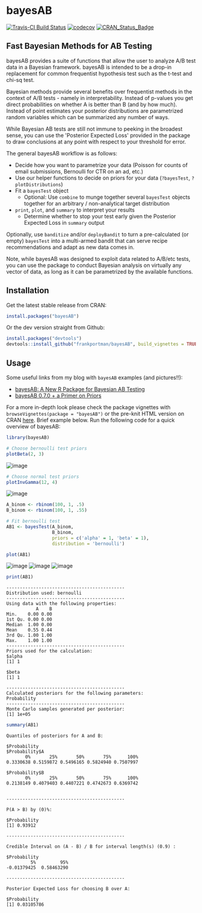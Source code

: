 # bayesAB

[![Travis-CI Build Status](https://travis-ci.org/FrankPortman/bayesAB.svg?branch=master)](https://travis-ci.org/FrankPortman/bayesAB) [![codecov](https://codecov.io/gh/FrankPortman/bayesAB/branch/master/graph/badge.svg)](https://codecov.io/gh/FrankPortman/bayesAB) [![CRAN_Status_Badge](http://www.r-pkg.org/badges/version/bayesAB)](https://CRAN.R-project.org/package=bayesAB)


## Fast Bayesian Methods for AB Testing

bayesAB provides a suite of functions that allow the user to analyze A/B test
data in a Bayesian framework. bayesAB is intended to be a drop-in replacement for
common frequentist hypothesis test such as the t-test and chi-sq test.

Bayesian methods provide several benefits over frequentist methods in the context of
A/B tests - namely in interpretability. Instead of p-values you get direct
probabilities on whether A is better than B (and by how much). Instead of point estimates
your posterior distributions are parametrized random variables which can be summarized
any number of ways. 

While Bayesian AB tests are still not immune to peeking in the broadest
sense, you can use the 'Posterior Expected Loss' provided in the package to draw conclusions
at any point with respect to your threshold for error.

The general bayesAB workflow is as follows:

- Decide how you want to parametrize your data (Poisson for counts of email submissions, Bernoulli for CTR on an ad, etc.)
- Use our helper functions to decide on priors for your data (`?bayesTest`, `?plotDistributions`)
- Fit a `bayesTest` object
  - Optional: Use `combine` to munge together several `bayesTest` objects together for an arbitrary / non-analytical target distribution
- `print`, `plot`, and `summary` to interpret your results
  - Determine whether to stop your test early given the Posterior Expected Loss in `summary` output

Optionally, use `banditize` and/or `deployBandit` to turn a pre-calculated (or empty) `bayesTest` into a multi-armed bandit that can serve recipe recommendations and adapt as new data comes in.

Note, while bayesAB was designed to exploit data related to A/B/etc tests, you can use the package to conduct Bayesian analysis on virtually any vector of data, as long as it can be parametrized by the available functions.

## Installation

Get the latest stable release from CRAN:
``` r
install.packages("bayesAB")
```

Or the dev version straight from Github:
``` r
install.packages("devtools")
devtools::install_github("frankportman/bayesAB", build_vignettes = TRUE)
```

## Usage

Some useful links from my blog with `bayesAB` examples (and pictures!!):

- [bayesAB: A New R Package for Bayesian AB Testing](http://fportman.com/blog/bayesab-a-new-r-package-for-bayesian-ab-testing/)
- [bayesAB 0.7.0 + a Primer on Priors](http://fportman.com/blog/bayesab-0-dot-7-0-plus-a-primer-on-priors/)

For a more in-depth look please check the package vignettes with `browseVignettes(package = "bayesAB")` or the pre-knit HTML version on CRAN [here](https://CRAN.R-project.org/package=bayesAB/vignettes/introduction.html). Brief example below. Run the following code for a quick overview of bayesAB:

``` r
library(bayesAB)

# Choose bernoulli test priors
plotBeta(2, 3)

```

![image](https://user-images.githubusercontent.com/2442871/27848261-b3fcb34a-60f8-11e7-99f5-224b802d91d5.png)

``` r
# Choose normal test priors
plotInvGamma(12, 4)

```

![image](https://user-images.githubusercontent.com/2442871/27848279-cfe19166-60f8-11e7-92dd-58462e9a67e8.png)

``` r
A_binom <- rbinom(100, 1, .5)
B_binom <- rbinom(100, 1, .55)

# Fit bernoulli test
AB1 <- bayesTest(A_binom,
                 B_binom,
                 priors = c('alpha' = 1, 'beta' = 1),
                 distribution = 'bernoulli')

plot(AB1)

```

![image](https://user-images.githubusercontent.com/2442871/27848286-dfbbac3e-60f8-11e7-8d18-bac057aad6b1.png) ![image](https://user-images.githubusercontent.com/2442871/27848293-ede96ea4-60f8-11e7-930e-ba07ded67ae1.png) ![image](https://user-images.githubusercontent.com/2442871/27848297-f5d18624-60f8-11e7-8d87-71edfc3a5616.png)

``` r
print(AB1)

```

```
--------------------------------------------
Distribution used: bernoulli 
--------------------------------------------
Using data with the following properties: 
           A    B
Min.    0.00 0.00
1st Qu. 0.00 0.00
Median  1.00 0.00
Mean    0.55 0.44
3rd Qu. 1.00 1.00
Max.    1.00 1.00
--------------------------------------------
Priors used for the calculation: 
$alpha
[1] 1

$beta
[1] 1

--------------------------------------------
Calculated posteriors for the following parameters: 
Probability 
--------------------------------------------
Monte Carlo samples generated per posterior: 
[1] 1e+05

```

``` r
summary(AB1)

```

```
Quantiles of posteriors for A and B:

$Probability
$Probability$A
       0%       25%       50%       75%      100% 
0.3330638 0.5159872 0.5496165 0.5824940 0.7507997 

$Probability$B
       0%       25%       50%       75%      100% 
0.2138149 0.4079403 0.4407221 0.4742673 0.6369742 


--------------------------------------------

P(A > B) by (0)%: 

$Probability
[1] 0.93912

--------------------------------------------

Credible Interval on (A - B) / B for interval length(s) (0.9) : 

$Probability
         5%         95% 
-0.01379425  0.58463290 

--------------------------------------------

Posterior Expected Loss for choosing B over A:

$Probability
[1] 0.03105786

```

